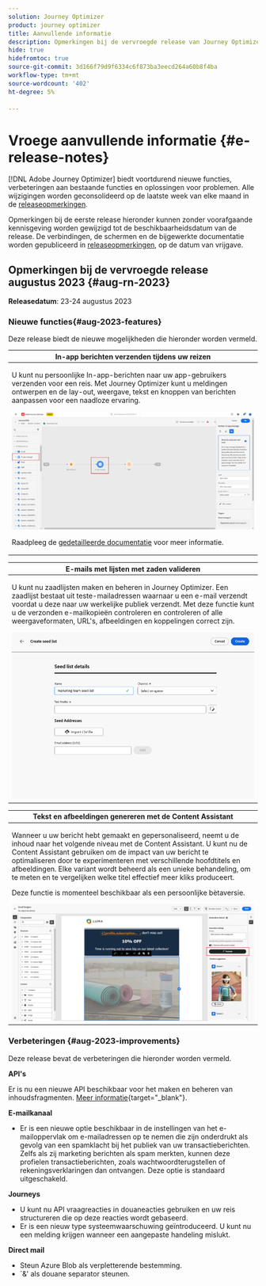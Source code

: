 ```yaml
---
solution: Journey Optimizer
product: journey optimizer
title: Aanvullende informatie
description: Opmerkingen bij de vervroegde release van Journey Optimizer
hide: true
hidefromtoc: true
source-git-commit: 3d166f79d9f6334c6f873ba3eecd264a60b8f4ba
workflow-type: tm+mt
source-wordcount: '402'
ht-degree: 5%

---
```


# Vroege aanvullende informatie {#e-release-notes}

[!DNL Adobe Journey Optimizer] biedt voortdurend nieuwe functies, verbeteringen aan bestaande functies en oplossingen voor problemen. Alle wijzigingen worden geconsolideerd op de laatste week van elke maand in de [releaseopmerkingen](release-notes.md).

Opmerkingen bij de eerste release hieronder kunnen zonder voorafgaande kennisgeving worden gewijzigd tot de beschikbaarheidsdatum van de release. De verbindingen, de schermen en de bijgewerkte documentatie worden gepubliceerd in [releaseopmerkingen](release-notes.md), op de datum van vrijgave.

## Opmerkingen bij de vervroegde release augustus 2023 {#aug-rn-2023}

**Releasedatum**: 23-24 augustus 2023

### Nieuwe functies{#aug-2023-features}

Deze release biedt de nieuwe mogelijkheden die hieronder worden vermeld.

<table>
<thead>
<tr>
<th><strong>In-app berichten verzenden tijdens uw reizen</strong><br/></th>
</tr>
</thead>
<tbody>
<tr>
<td>
<p>U kunt nu persoonlijke In-app-berichten naar uw app-gebruikers verzenden voor een reis. Met Journey Optimizer kunt u meldingen ontwerpen en de lay-out, weergave, tekst en knoppen van berichten aanpassen voor een naadloze ervaring.</p>
<img src="assets/in_app_journey_1.png"/>
<p>Raadpleeg de <a href="../in-app/get-started-in-app.md">gedetailleerde documentatie</a> voor meer informatie.</p>
</tr>
</tbody>
</table>


<table>
<thead>
<tr>
<th><strong>E-mails met lijsten met zaden valideren</strong><br/></th>
</tr>
</thead>
<tbody>
<tr>
<td>
<p>U kunt nu zaadlijsten maken en beheren in Journey Optimizer. Een zaadlijst bestaat uit teste-mailadressen waarnaar u een e-mail verzendt voordat u deze naar uw werkelijke publiek verzendt. Met deze functie kunt u de verzonden e-mailkopieën controleren en controleren of alle weergaveformaten, URL's, afbeeldingen en koppelingen correct zijn.</p>
<img src="../configuration/assets/seed-list-details.png">
<!--p>For more information, refer to the <a href="../audience/get-started-audience-orchestration.md">detailed documentation</a>.</p-->
</td>
</tr>
</tbody>
</table>


<table>
<thead>
<tr>
<th><strong>Tekst en afbeeldingen genereren met de Content Assistant</strong><br/></th>
</tr>
</thead>
<tbody>
<tr>
<td>
<p>Wanneer u uw bericht hebt gemaakt en gepersonaliseerd, neemt u de inhoud naar het volgende niveau met de Content Assistant. U kunt nu de Content Assistant gebruiken om de impact van uw bericht te optimaliseren door te experimenteren met verschillende hoofdtitels en afbeeldingen. Elke variant wordt beheerd als een unieke behandeling, om te meten en te vergelijken welke titel effectief meer kliks produceert.</p>
<p>Deze functie is momenteel beschikbaar als een persoonlijke bètaversie.</p>
<img src="assets/gen-ai-image-2.png"/>
<!--p>For more information, refer to the <a href="../start/search-filter-categorize.md#tags">detailed documentation</a>.</p-->
</td>
</tr>
</tbody>
</table>



### Verbeteringen {#aug-2023-improvements}

Deze release bevat de verbeteringen die hieronder worden vermeld.

**API&#39;s**

Er is nu een nieuwe API beschikbaar voor het maken en beheren van inhoudsfragmenten. [Meer informatie](https://developer.adobe.com/journey-optimizer-apis/references/content-templates/#tag/Content-fragment-API){target="_blank"}.

**E-mailkanaal**

* Er is een nieuwe optie beschikbaar in de instellingen van het e-mailoppervlak om e-mailadressen op te nemen die zijn onderdrukt als gevolg van een spamklacht bij het publiek van uw transactieberichten. Zelfs als zij marketing berichten als spam merkten, kunnen deze profielen transactieberichten, zoals wachtwoordterugstellen of rekeningsverklaringen dan ontvangen. Deze optie is standaard uitgeschakeld.

**Journeys**

* U kunt nu API vraagreacties in douaneacties gebruiken en uw reis structureren die op deze reacties wordt gebaseerd.
* Er is een nieuw type systeemwaarschuwing geïntroduceerd. U kunt nu een melding krijgen wanneer een aangepaste handeling mislukt.


**Direct mail**

* Steun Azure Blob als verpletterende bestemming.
* `&amp;&#39; als douane separator steunen.